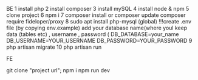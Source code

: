 BE
1 install php
2 install composer
3 install mySQL
4 install node & npm
5 clone project
6 npm i
7 composer install or composer update
composer require fideloper/proxy
8 sudo apt install php-mysql (global)
!!!create .env file (by copying env.example) add your database name(where youl keep data (tables etc) ,
username , password (
DB_DATABASE=your_name
DB_USERNAME=YOUR_USERNAME
DB_PASSWORD=YOUR_PASSWORD
9 php artisan migrate
10 php artisan run


FE

git clone "project url";
npm i
npm run dev